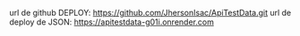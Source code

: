 url de github DEPLOY: https://github.com/JhersonIsac/ApiTestData.git
url de deploy de JSON: https://apitestdata-g01i.onrender.com
